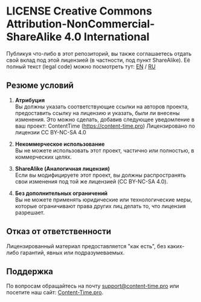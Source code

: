 LICENSE Creative Commons Attribution-NonCommercial-ShareAlike 4.0 International
=================================================================

Публикуя что-либо в этот репозиторий, вы также соглашаетесь отдать свой вклад под этой лицензией (в частности, под пункт ShareAlike). Её полный текст (legal code) можно посмотреть тут: [EN](https://creativecommons.org/licenses/by-nc-sa/4.0/legalcode.en) / [RU](https://creativecommons.org/licenses/by-nc-sa/4.0/legalcode.ru)

Резюме условий
--------------

1. **Атрибуция**  
   Вы должны указать соответствующие ссылки на авторов проекта, предоставить ссылку на лицензию и указать, были ли внесены изменения. Это можно сделать, добавив следующее уведомление в ваш проект:
   ContentTime (https://content-time.pro)
   Лицензировано по лицензии CC BY-NC-SA 4.0

2. **Некоммерческое использование**  
Вы не можете использовать этот проект, частично или полностью, в коммерческих целях.

3. **ShareAlike (Аналогичная лицензия)**  
Если вы модифицируете этот проект, вы должны распространять свои изменения под той же лицензией (CC BY-NC-SA 4.0).

4. **Без дополнительных ограничений**  
Вы не можете применять юридические или технологические меры, которые ограничивают права других лиц делать то, что лицензия разрешает.

Отказ от ответственности
------------------------

Лицензированный материал предоставляется "как есть", без каких-либо гарантий, явных или подразумеваемых.

Поддержка
---------

По вопросам обращайтесь на почту support@content-time.pro или посетите наш сайт: [Content-Time.pro](https://content-time.pro).
